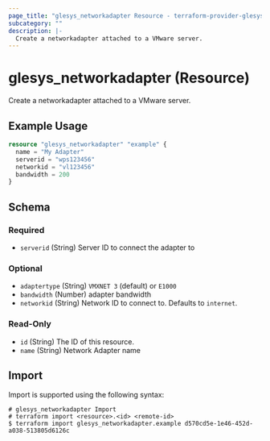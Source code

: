```yaml
---
page_title: "glesys_networkadapter Resource - terraform-provider-glesys"
subcategory: ""
description: |-
  Create a networkadapter attached to a VMware server.
---
```

# glesys_networkadapter (Resource)
Create a networkadapter attached to a VMware server.
## Example Usage
```terraform
resource "glesys_networkadapter" "example" {
  name = "My Adapter"
  serverid = "wps123456"
  networkid = "vl123456"
  bandwidth = 200
}
```
<!-- schema generated by tfplugindocs -->
## Schema

### Required

- `serverid` (String) Server ID to connect the adapter to

### Optional

- `adaptertype` (String) `VMXNET 3` (default) or `E1000`
- `bandwidth` (Number) adapter bandwidth
- `networkid` (String) Network ID to connect to. Defaults to `internet`.

### Read-Only

- `id` (String) The ID of this resource.
- `name` (String) Network Adapter name
## Import
Import is supported using the following syntax:
```shell
# glesys_networkadapter Import
# terraform import <resource>.<id> <remote-id>
$ terraform import glesys_networkadapter.example d570cd5e-1e46-452d-a038-513805d6126c
```
